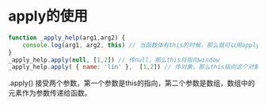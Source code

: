 # apply的使用
```javascript 
function _apply_help(arg1,arg2) {
    console.log(arg1, arg2, this) // 当函数体有this的时候，那么就可以用apply来改变this的指向
}
_apply_help.apply(null, [1,2]) // 传null，那么this将指向window
_apply_help.apply( { name: 'lin' },  [1,2]) // 传对象，那么this指向这个对象
```
.apply() 接受两个参数，第一个参数是this的指向，第二个参数是数组，数组中的元素作为参数传递给函数。
